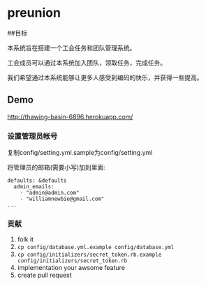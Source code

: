 preunion
=====

##目标

本系统旨在搭建一个工会任务和团队管理系统。

工会成员可以通过本系统加入团队，领取任务，完成任务。

我们希望通过本系统能够让更多人感受到编码的快乐，并获得一些提高。


## Demo

  http://thawing-basin-6896.herokuapp.com/

### 设置管理员帐号

复制config/setting.yml.sample为config/setting.yml

将管理员的邮箱(需要小写)加到里面:

```
defaults: &defaults
  admin_emails:
    - "admin@admin.com"
    - "williamnewbie@gmail.com"
...
```

### 贡献

1. folk it
2. `cp config/database.yml.example config/database.yml`
3. `cp config/initializers/secret_token.rb.example config/initializers/secret_token.rb`
4. implementation your awsome feature
5. create pull request



